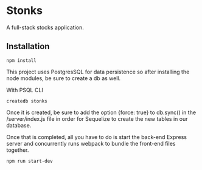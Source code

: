# Stonks

A full-stack stocks application.

## Installation

```
npm install
```

This project uses PostgresSQL for data persistence so after installing the node modules, be sure to create a db as well.

With PSQL CLI

```
createdb stonks
```

Once it is created, be sure to add the option {force: true} to db.sync() in the /server/index.js file in order for Sequelize to create the new tables in our database.

Once that is completed, all you have to do is start the back-end Express server and concurrently runs webpack to bundle the front-end files together.

```
npm run start-dev
```
